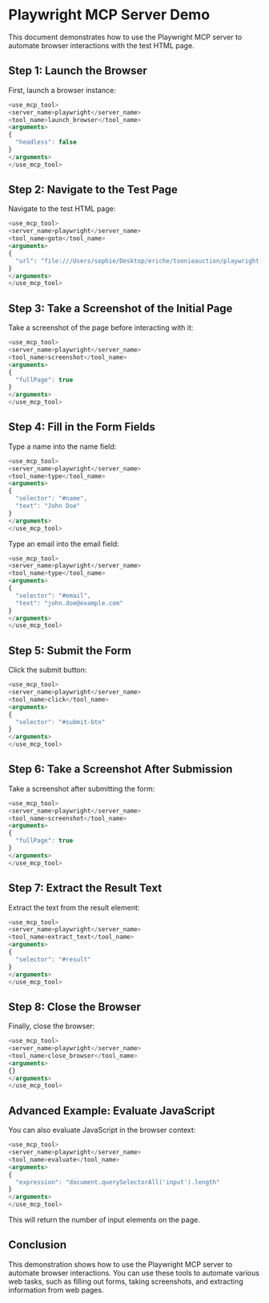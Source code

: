 # Playwright MCP Server Demo

This document demonstrates how to use the Playwright MCP server to automate browser interactions with the test HTML page.

## Step 1: Launch the Browser

First, launch a browser instance:

```javascript
<use_mcp_tool>
<server_name>playwright</server_name>
<tool_name>launch_browser</tool_name>
<arguments>
{
  "headless": false
}
</arguments>
</use_mcp_tool>
```

## Step 2: Navigate to the Test Page

Navigate to the test HTML page:

```javascript
<use_mcp_tool>
<server_name>playwright</server_name>
<tool_name>goto</tool_name>
<arguments>
{
  "url": "file:///Users/sophie/Desktop/eriche/toonieauction/playwright-test.html"
}
</arguments>
</use_mcp_tool>
```

## Step 3: Take a Screenshot of the Initial Page

Take a screenshot of the page before interacting with it:

```javascript
<use_mcp_tool>
<server_name>playwright</server_name>
<tool_name>screenshot</tool_name>
<arguments>
{
  "fullPage": true
}
</arguments>
</use_mcp_tool>
```

## Step 4: Fill in the Form Fields

Type a name into the name field:

```javascript
<use_mcp_tool>
<server_name>playwright</server_name>
<tool_name>type</tool_name>
<arguments>
{
  "selector": "#name",
  "text": "John Doe"
}
</arguments>
</use_mcp_tool>
```

Type an email into the email field:

```javascript
<use_mcp_tool>
<server_name>playwright</server_name>
<tool_name>type</tool_name>
<arguments>
{
  "selector": "#email",
  "text": "john.doe@example.com"
}
</arguments>
</use_mcp_tool>
```

## Step 5: Submit the Form

Click the submit button:

```javascript
<use_mcp_tool>
<server_name>playwright</server_name>
<tool_name>click</tool_name>
<arguments>
{
  "selector": "#submit-btn"
}
</arguments>
</use_mcp_tool>
```

## Step 6: Take a Screenshot After Submission

Take a screenshot after submitting the form:

```javascript
<use_mcp_tool>
<server_name>playwright</server_name>
<tool_name>screenshot</tool_name>
<arguments>
{
  "fullPage": true
}
</arguments>
</use_mcp_tool>
```

## Step 7: Extract the Result Text

Extract the text from the result element:

```javascript
<use_mcp_tool>
<server_name>playwright</server_name>
<tool_name>extract_text</tool_name>
<arguments>
{
  "selector": "#result"
}
</arguments>
</use_mcp_tool>
```

## Step 8: Close the Browser

Finally, close the browser:

```javascript
<use_mcp_tool>
<server_name>playwright</server_name>
<tool_name>close_browser</tool_name>
<arguments>
{}
</arguments>
</use_mcp_tool>
```

## Advanced Example: Evaluate JavaScript

You can also evaluate JavaScript in the browser context:

```javascript
<use_mcp_tool>
<server_name>playwright</server_name>
<tool_name>evaluate</tool_name>
<arguments>
{
  "expression": "document.querySelectorAll('input').length"
}
</arguments>
</use_mcp_tool>
```

This will return the number of input elements on the page.

## Conclusion

This demonstration shows how to use the Playwright MCP server to automate browser interactions. You can use these tools to automate various web tasks, such as filling out forms, taking screenshots, and extracting information from web pages.
